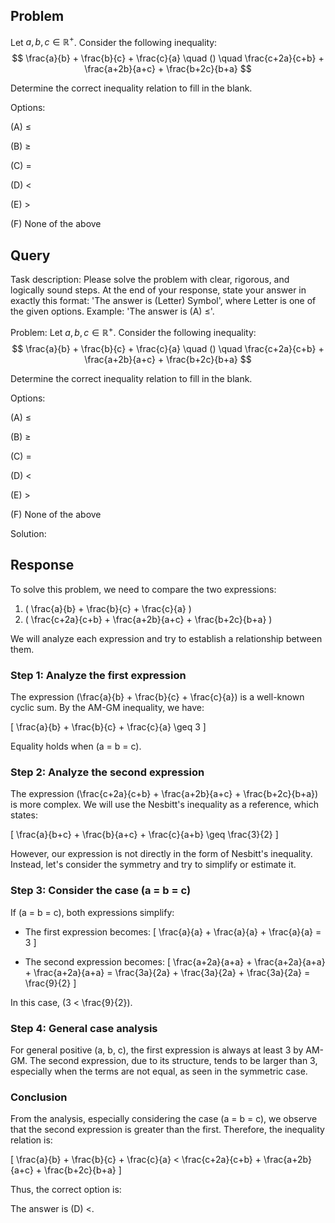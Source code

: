 ## Problem

Let $a, b, c \in \mathbb{R}^{+}$. Consider the following inequality:
$$
\frac{a}{b} + \frac{b}{c} + \frac{c}{a} \quad () \quad \frac{c+2a}{c+b} + \frac{a+2b}{a+c} + \frac{b+2c}{b+a} 
$$

Determine the correct inequality relation to fill in the blank.

Options:

(A) $\leq$ 

(B) $\geq$

(C) $=$ 

(D) $<$

(E) $>$

(F) None of the above

## Query

Task description: Please solve the problem with clear, rigorous, and logically sound steps. At the end of your response, state your answer in exactly this format: 'The answer is (Letter) Symbol', where Letter is one of the given options. Example: 'The answer is (A) $\leq$'.

Problem: Let $a, b, c \in \mathbb{R}^{+}$. Consider the following inequality:
$$
\frac{a}{b} + \frac{b}{c} + \frac{c}{a} \quad () \quad \frac{c+2a}{c+b} + \frac{a+2b}{a+c} + \frac{b+2c}{b+a} 
$$

Determine the correct inequality relation to fill in the blank.

Options:

(A) $\leq$ 

(B) $\geq$

(C) $=$ 

(D) $<$

(E) $>$

(F) None of the above

Solution:

## Response

To solve this problem, we need to compare the two expressions:

1. \( \frac{a}{b} + \frac{b}{c} + \frac{c}{a} \)
2. \( \frac{c+2a}{c+b} + \frac{a+2b}{a+c} + \frac{b+2c}{b+a} \)

We will analyze each expression and try to establish a relationship between them.

### Step 1: Analyze the first expression

The expression \(\frac{a}{b} + \frac{b}{c} + \frac{c}{a}\) is a well-known cyclic sum. By the AM-GM inequality, we have:

\[
\frac{a}{b} + \frac{b}{c} + \frac{c}{a} \geq 3
\]

Equality holds when \(a = b = c\).

### Step 2: Analyze the second expression

The expression \(\frac{c+2a}{c+b} + \frac{a+2b}{a+c} + \frac{b+2c}{b+a}\) is more complex. We will use the Nesbitt's inequality as a reference, which states:

\[
\frac{a}{b+c} + \frac{b}{a+c} + \frac{c}{a+b} \geq \frac{3}{2}
\]

However, our expression is not directly in the form of Nesbitt's inequality. Instead, let's consider the symmetry and try to simplify or estimate it.

### Step 3: Consider the case \(a = b = c\)

If \(a = b = c\), both expressions simplify:

- The first expression becomes:
  \[
  \frac{a}{a} + \frac{a}{a} + \frac{a}{a} = 3
  \]

- The second expression becomes:
  \[
  \frac{a+2a}{a+a} + \frac{a+2a}{a+a} + \frac{a+2a}{a+a} = \frac{3a}{2a} + \frac{3a}{2a} + \frac{3a}{2a} = \frac{9}{2}
  \]

In this case, \(3 < \frac{9}{2}\).

### Step 4: General case analysis

For general positive \(a, b, c\), the first expression is always at least 3 by AM-GM. The second expression, due to its structure, tends to be larger than 3, especially when the terms are not equal, as seen in the symmetric case.

### Conclusion

From the analysis, especially considering the case \(a = b = c\), we observe that the second expression is greater than the first. Therefore, the inequality relation is:

\[
\frac{a}{b} + \frac{b}{c} + \frac{c}{a} < \frac{c+2a}{c+b} + \frac{a+2b}{a+c} + \frac{b+2c}{b+a}
\]

Thus, the correct option is:

The answer is (D) $<$.